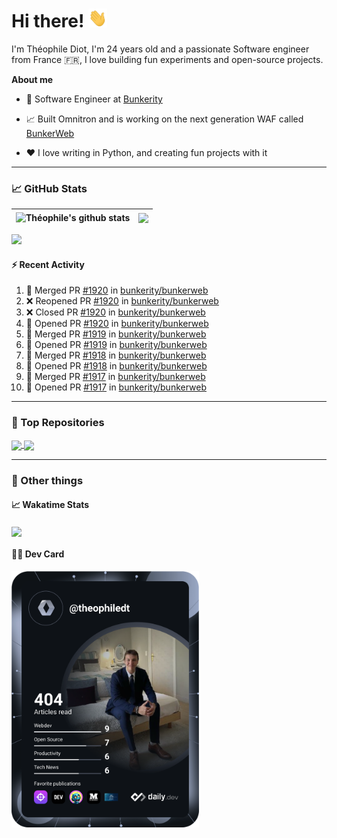 # Hi there! <img src="./wave.gif" width="30px" height="30px" />

I'm Théophile Diot, I'm 24 years old and a passionate Software engineer from France 🇫🇷, I love building fun experiments and open-source projects.

**About me**

- 💼 Software Engineer at [Bunkerity](https://www.bunkerity.com/)

- 📈 Built Omnitron and is working on the next generation WAF called [BunkerWeb](https://www.bunkerweb.io)

- ❤️ I love writing in Python, and creating fun projects with it

---

### 📈 GitHub Stats

| <img align="center" src="https://github-readme-stats.vercel.app/api?username=TheophileDiot&show_icons=true&include_all_commits=true&theme=algolia&hide_border=true&rank_icon=github" alt="Théophile's github stats" /> | <img align="center" src="https://github-readme-stats.vercel.app/api/top-langs/?username=TheophileDiot&layout=compact&theme=algolia&hide_border=true" /> |
| ---------------------------------------------------------------------------------------------------------------------------------------------------------------------------------------------------------------------- | ------------------------------------------------------------------------------------------------------------------------------------------------------- |

![](https://github-readme-activity-graph.vercel.app/graph?username=TheophileDiot&theme=tokyo-night)

#### :zap: Recent Activity

<!--START_SECTION:activity-->
1. 🎉 Merged PR [#1920](https://github.com/bunkerity/bunkerweb/pull/1920) in [bunkerity/bunkerweb](https://github.com/bunkerity/bunkerweb)
2. ❌ Reopened PR [#1920](https://github.com/bunkerity/bunkerweb/pull/1920) in [bunkerity/bunkerweb](https://github.com/bunkerity/bunkerweb)
3. ❌ Closed PR [#1920](https://github.com/bunkerity/bunkerweb/pull/1920) in [bunkerity/bunkerweb](https://github.com/bunkerity/bunkerweb)
4. 💪 Opened PR [#1920](https://github.com/bunkerity/bunkerweb/pull/1920) in [bunkerity/bunkerweb](https://github.com/bunkerity/bunkerweb)
5. 🎉 Merged PR [#1919](https://github.com/bunkerity/bunkerweb/pull/1919) in [bunkerity/bunkerweb](https://github.com/bunkerity/bunkerweb)
6. 💪 Opened PR [#1919](https://github.com/bunkerity/bunkerweb/pull/1919) in [bunkerity/bunkerweb](https://github.com/bunkerity/bunkerweb)
7. 🎉 Merged PR [#1918](https://github.com/bunkerity/bunkerweb/pull/1918) in [bunkerity/bunkerweb](https://github.com/bunkerity/bunkerweb)
8. 💪 Opened PR [#1918](https://github.com/bunkerity/bunkerweb/pull/1918) in [bunkerity/bunkerweb](https://github.com/bunkerity/bunkerweb)
9. 🎉 Merged PR [#1917](https://github.com/bunkerity/bunkerweb/pull/1917) in [bunkerity/bunkerweb](https://github.com/bunkerity/bunkerweb)
10. 💪 Opened PR [#1917](https://github.com/bunkerity/bunkerweb/pull/1917) in [bunkerity/bunkerweb](https://github.com/bunkerity/bunkerweb)
<!--END_SECTION:activity-->

---

### 🔧 Top Repositories

<a href="https://github.com/bunkerity/bunkerweb">
  <img align="center" src="https://github-readme-stats.vercel.app/api/pin/?username=Bunkerity&repo=bunkerweb&theme=algolia" />
</a>
<a href="https://github.com/TheophileDiot/Omnitron">
  <img align="center" src="https://github-readme-stats.vercel.app/api/pin/?username=TheophileDiot&repo=Omnitron&theme=algolia" />
</a>

---

### 🎉 Other things

#### 📈 Wakatime Stats

<a href="https://wakatime.com/@theophile_bunkerity">
  <img align="center" src="https://github-readme-stats.vercel.app/api/wakatime?username=3aa5ce41-c253-43d9-8441-a721e446a45f&layout=compact&theme=algolia" />
</a>

#### 👨‍💻 Dev Card

<a href="https://app.daily.dev/TheophileDt">
  <img src="./devcard.svg" width="300" alt="Théophile Diot's Dev Card"/>
</a>
